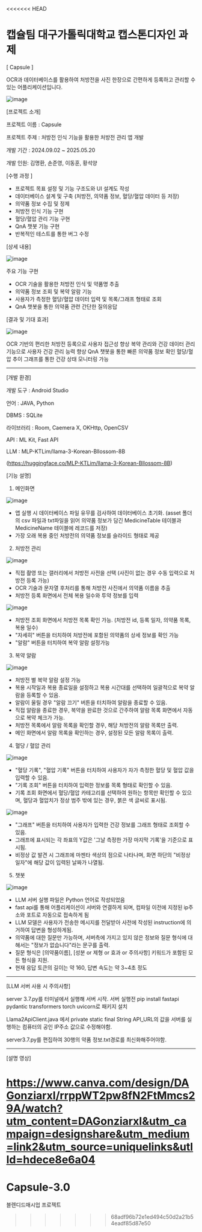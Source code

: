 <<<<<<< HEAD
# 캡슐팀 대구가톨릭대학교 캡스톤디자인 과제
[ Capsule ]

OCR과 데이터베이스를 활용하여 처방전을 사진 한장으로 간편하게 등록하고 관리할 수 있는 어플리케이션입니다.

![image](https://github.com/user-attachments/assets/3e14fd52-1469-4fef-95c2-12a2ac47b6d8)

[프로젝트 소개]

프로젝트 이름 : Capsule

프로젝트 주제 : 처방전 인식 기능을 활용한 처방전 관리 앱 개발

개발 기간 : 2024.09.02 ~ 2025.05.20

개발 인원: 김명환, 손준영, 이동훈, 황석양

[수행 과정 ]
- 프로젝트 목표 설정 및 기능 구조도와 UI 설계도 작성
- 데이터베이스 설계 및 구축 (처방전, 의약품 정보, 혈당/혈압 데이터 등 저장)
- 의약품 정보 수집 및 정제
- 처방전 인식 기능 구현
- 혈당/혈압 관리 기능 구현
- QnA 챗봇 기능 구현
- 반복적인 테스트를 통한 버그 수정

[상세 내용]

![image](https://github.com/user-attachments/assets/20f02c38-d094-4a61-9af1-ae7f59ea17fd)

주요 기능 구현
- OCR 기술을 활용한 처방전 인식 및 약품명 추출
- 의약품 정보 조회 및 복약 알람 기능
- 사용자가 측정한 혈당/혈압 데이터 입력 및 목록/그래프 형태로 조회
- QnA 챗봇을 통한 의약품 관련 간단한 질의응답

[결과 및 기대 효과]

![image](https://github.com/user-attachments/assets/73a12870-3f60-487e-861b-0ff219acd5b2)


OCR 기반의 편리한 처방전 등록으로 사용자 접근성 향상
복약 관리와 건강 데이터 관리 기능으로 사용자 건강 관리 능력 향상
QnA 챗봇을 통한 빠른 의약품 정보 확인
혈당/혈압 추이 그래프를 통한 건강 상태 모니터링 가능

---------------------------------------------------------------------
[개발 환경]

개발 도구 : Android Studio

언어 : JAVA, Python

DBMS : SQLite

라이브러리 : Room, Caemera X, OKHttp, OpenCSV

API : ML Kit, Fast API

LLM : MLP-KTLim/llama-3-Korean-Bllossom-8B

(https://huggingface.co/MLP-KTLim/llama-3-Korean-Bllossom-8B)

[기능 설명]
1. 메인화면

![image](https://github.com/user-attachments/assets/5e60de29-d1e6-4eef-a847-5e5fe80d89c7)

- 앱 실행 시 데이터베이스 파일 유무를 검사하여 데이터베이스 초기화. 
(asset 폴더의 csv 파일과 txt파일을 읽어 의약품 정보가 담긴 MedicineTable 테이블과 MedicineName 테이블에 레코드를 저장)
- 가장 오래 복용 중인 처방전의 의약품 정보를 슬라이드 형태로 제공

2. 처방전 관리

![image](https://github.com/user-attachments/assets/30c5c319-9037-46de-9f9b-869962c02a56)

- 직접 촬영 또는 갤러리에서 처방전 사전을 선택 (사진이 없는 경우 수동 입력으로 처방전 등록 가능)
- OCR 기술과 문자열 후처리를 통해 처방전 사진에서 의약품 이름을 추출
- 처방전 등록 화면에서 전체 복용 일수와 투약 정보를 입력

![image](https://github.com/user-attachments/assets/d26a6773-f1e3-4e17-b379-1ca327906918)

- 처방전 조회 화면에서 처방전 목록 확인 가능. (처방전 id, 등록 일자, 의약품 목록, 복용 일수)
- "자세히" 버튼을 터치하여 처방전에 포함된 의약품의 상세 정보를 확인 가능
- "알람" 버튼을 터치하여 복약 알람 설정가능

3. 복약 알람

![image](https://github.com/user-attachments/assets/2798f765-b82e-4e7e-85c5-52e1fc1a7711)

- 처방전 별 복약 알람 설정 가능
- 복용 시작일과 복용 종료일을 설정하고 복용 시간대를 선택하여 일괄적으로 복약 알람을 등록할 수 있음.
- 알람이 울릴 경우 "알람 끄기" 버튼을 터치하여 알람을 종료할 수 있음.
- 직접 알람을 종료한 경우, 복약을 완료한 것으로 간주하여 알람 목록 화면에서 자동으로 복약 체크가 가능.
- 처방전 목록에서 알람 목록을 확인할 경우, 해당 처방전의 알람 목록만 출력.
- 메인 화면에서 알람 목록을 확인하는 경우, 설정된 모든 알람 목록이 출력.

4. 혈당 / 혈압 관리

![image](https://github.com/user-attachments/assets/3b10e0c3-fbd0-4d4c-920f-a02dde485d61)

- "혈당 기록", "혈압 기록" 버튼을 터치하여 사용자가 자가 측정한 혈당 및 혈압 값을 입력할 수 있음.
- "기록 조회" 버튼을 터치하여 입력한 정보를 목록 형태로 확인할 수 있음.
- 기록 조회 화면에서 혈당/혈압 카테고리를 선택하여 원하는 항목만 확인할 수 있으며,
혈당과 혈압치가 정상 범주 밖에 있는 경우, 붉은 색 글씨로 표시됨.

![image](https://github.com/user-attachments/assets/adb24c85-7bdf-43ba-a31e-84c0eb8cf21b)

- "그래프" 버튼을 터치하여 사용자가 입력한 건강 정보를 그래프 형태로 조회할 수 있음.
- 그래프에 표시되는 각 좌표의 Y값은 '그날 측정한 가장 마지막 기록'을 기준으로 표시됨.
- 비정상 값 발견 시 그래프에 마젠타 색상의 점으로 나타나며, 화면 하단의 "비정상 일자"에 해당 값이 입력된 날짜가 나열됨. 

5. 챗봇

![image](https://github.com/user-attachments/assets/63cc4e5c-541e-4101-8a26-9305db03e00b)

- LLM 서버 실행 파일은 Python 언어로 작성되었음
- fast api를 통해 어플리케이션이 서버와 연결하게 되며, 컴파일 이전에 지정된 ip주소와 포트로 자동으로 접속하게 됨
- LLM 모델은 사용자가 전송한 메시지를 전달받아 사전에 작성된 instruction에 의거하여 답변을 형성하게됨.
- 의약품에 대한 질문만 가능하며, 서버측에 가지고 있지 않은 정보와 질문 형식에 대해서는 "정보가 없습니다"라는 문구를 출력.
- 질문 형식은 [의약품이름], [성분 or 제형 or 효과 or 주의사항] 키워드가 포함된 모든 형식을 지원.
- 현재 응답 토큰의 길이는 약 160, 답변 속도는 약 3~4초 정도

---------------------------------------------------------------------
[LLM 서버 사용 시 주의사항]


server 3.7.py를 터미널에서 실행해 서버 시작.
서버 실행전 pip install fastapi pydantic transformers torch uvicorn로 패키지 설치

Llama2ApiClient.java 에서
private static final String API_URL의 값을 서버를 실행하는 컴퓨터의 공인 IP주소 값으로 수정해야함.


server3.7.py를 편집하여 30행의 약품 정보.txt경로를 최신화해주어야함.

----------------------------------------------------------------------
[설명 영상]

https://www.canva.com/design/DAGonziarxI/rrppWT2pw8fN2FtMmcs29A/watch?utm_content=DAGonziarxI&utm_campaign=designshare&utm_medium=link2&utm_source=uniquelinks&utlId=hdece8e6a04
=======
# Capsule-3.0
블렌디드매시업 프로젝트
>>>>>>> 68adf96b72e1ed494c50d2a21b54eadf85d87e50
